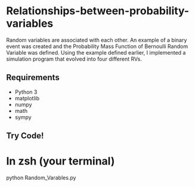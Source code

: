# Relationships-between-probability-variables

Random variables are associated with each other. An example of a binary event was created and the Probability Mass Function of Bernoulli Random Variable was defined. Using the example defined earlier, I implemented a simulation program that evolved into four different RVs.

## Requirements

* Python 3
* matplotlib
* numpy
* math
* sympy

## Try Code!

  # In zsh (your terminal)
  python Random_Varables.py
  
